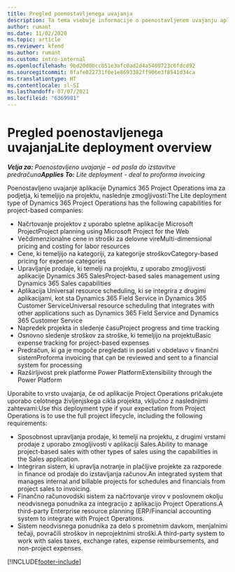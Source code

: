 ```yaml
---
title: Pregled poenostavljenega uvajanja
description: Ta tema vsebuje informacije o poenostavljenem uvajanju aplikacije Dynamics 365 Project Operations.
author: rumant
ms.date: 11/02/2020
ms.topic: article
ms.reviewer: kfend
ms.author: rumant
ms.custom: intro-internal
ms.openlocfilehash: 9bd20d0bccb51e3afc0ad2d4a5409723c6fdcd92
ms.sourcegitcommit: 0fafe022731f0e1e8693382ff906e3f8541d34ca
ms.translationtype: HT
ms.contentlocale: sl-SI
ms.lasthandoff: 07/07/2021
ms.locfileid: "6369981"
---
```

# <a name="lite-deployment-overview"></a><span data-ttu-id="fee70-103">Pregled poenostavljenega uvajanja</span><span class="sxs-lookup"><span data-stu-id="fee70-103">Lite deployment overview</span></span>

<span data-ttu-id="fee70-104">_**Velja za:** Poenostavljeno uvajanje – od posla do izstavitve predračuna_</span><span class="sxs-lookup"><span data-stu-id="fee70-104">_**Applies To:** Lite deployment - deal to proforma invoicing_</span></span>

<span data-ttu-id="fee70-105">Poenostavljeno uvajanje aplikacije Dynamics 365 Project Operations ima za podjetja, ki temeljijo na projektu, naslednje zmogljivosti:</span><span class="sxs-lookup"><span data-stu-id="fee70-105">The Lite deployment type of Dynamics 365 Project Operations has the following capabilities for project-based companies:</span></span>

- <span data-ttu-id="fee70-106">Načrtovanje projektov z uporabo spletne aplikacije Microsoft Project</span><span class="sxs-lookup"><span data-stu-id="fee70-106">Project planning using Microsoft Project for the Web</span></span>
- <span data-ttu-id="fee70-107">Večdimenzionalne cene in stroški za delovne vire</span><span class="sxs-lookup"><span data-stu-id="fee70-107">Multi-dimensional pricing and costing for labor resources</span></span>
- <span data-ttu-id="fee70-108">Cene, ki temeljijo na kategoriji, za kategorije stroškov</span><span class="sxs-lookup"><span data-stu-id="fee70-108">Category-based pricing for expense categories</span></span>
- <span data-ttu-id="fee70-109">Upravljanje prodaje, ki temelji na projektu, z uporabo zmogljivosti aplikacije Dynamics 365 Sales</span><span class="sxs-lookup"><span data-stu-id="fee70-109">Project-based sales management using Dynamics 365 Sales capabilities</span></span>
- <span data-ttu-id="fee70-110">Aplikacija Universal resource scheduling, ki se integrira z drugimi aplikacijami, kot sta Dynamics 365 Field Service in Dynamics 365 Customer Service</span><span class="sxs-lookup"><span data-stu-id="fee70-110">Universal resource scheduling that integrates with other applications such as Dynamics 365 Field Service and Dynamics 365 Customer Service</span></span>
- <span data-ttu-id="fee70-111">Napredek projekta in sledenje času</span><span class="sxs-lookup"><span data-stu-id="fee70-111">Project progress and time tracking</span></span>
- <span data-ttu-id="fee70-112">Osnovno sledenje stroškov za stroške, ki temeljijo na projektu</span><span class="sxs-lookup"><span data-stu-id="fee70-112">Basic expense tracking for project-based expenses</span></span>
- <span data-ttu-id="fee70-113">Predračun, ki ga je mogoče pregledati in poslati v obdelavo v finančni sistem</span><span class="sxs-lookup"><span data-stu-id="fee70-113">Proforma invoicing that can be reviewed and sent to a financial system for processing</span></span>
- <span data-ttu-id="fee70-114">Razširljivost prek platforme Power Platform</span><span class="sxs-lookup"><span data-stu-id="fee70-114">Extensibility through the Power Platform</span></span>

<span data-ttu-id="fee70-115">Uporabite to vrsto uvajanja, če od aplikacije Project Operations pričakujete uporabo celotnega življenjskega cikla projekta, vključno z naslednjimi zahtevami:</span><span class="sxs-lookup"><span data-stu-id="fee70-115">Use this deployment type if your expectation from Project Operations is to use the full project lifecycle, including the following requirements:</span></span>

- <span data-ttu-id="fee70-116">Sposobnost upravljanja prodaje, ki temelji na projektu, z drugimi vrstami prodaje z uporabo zmogljivosti v aplikaciji Sales.</span><span class="sxs-lookup"><span data-stu-id="fee70-116">Ability to manage project-based sales with other types of sales using the capabilities in the Sales application.</span></span>
- <span data-ttu-id="fee70-117">Integriran sistem, ki upravlja notranje in plačljive projekte za razporede in finance od prodaje do izstavljanja računov.</span><span class="sxs-lookup"><span data-stu-id="fee70-117">An integrated system that manages internal and billable projects for schedules and financials from project sales to invoicing.</span></span>
- <span data-ttu-id="fee70-118">Finančno računovodski sistem za načrtovanje virov v poslovnem okolju neodvisnega ponudnika za integracijo z aplikacijo Project Operations.</span><span class="sxs-lookup"><span data-stu-id="fee70-118">A third-party Enterprise resource planning (ERP/Financial accounting system to integrate with Project Operations.</span></span>
- <span data-ttu-id="fee70-119">Sistem neodvisnega ponudnika za delo s prometnim davkom, menjalnimi tečaji, povračili stroškov in neprojektnimi stroški.</span><span class="sxs-lookup"><span data-stu-id="fee70-119">A third-party system to work with sales taxes, exchange rates, expense reimbursements, and non-project expenses.</span></span>


[!INCLUDE[footer-include](../includes/footer-banner.md)]